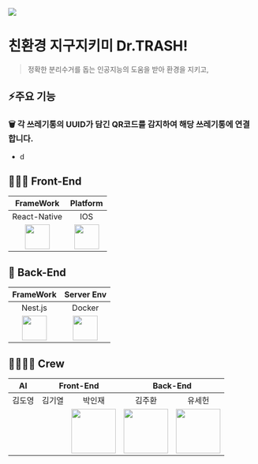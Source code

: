 ![](../Dr.Trash-FE/assets/drtrash/main_icon.png)
# 친환경 지구지키미 Dr.TRASH!
> 정확한 분리수거를 돕는 인공지능의 도움을 받아 환경을 지키고,
> 

## ⚡️주요 기능
### 🗑 각 쓰레기통의 UUID가 담긴 QR코드를 감지하여 해당 쓰레기통에 연결합니다.
- d

## 🧑🏻‍💻 Front-End
|                                                             FrameWork                                                             |                                                      Platform                                                       |
|:---------------------------------------------------------------------------------------------------------------------------------:|:-------------------------------------------------------------------------------------------------------------------:|
|                                                           React-Native                                                            |                                                         IOS                                                         |
|  <img src="https://cdn4.iconfinder.com/data/icons/logos-3/600/React.js_logo-512.png" width="50px" height="50px" align="center"/>  | <img src="https://icon-library.com/images/ios-download-icon/ios-download-icon-14.jpg" width="50px" height="50px"/>  |
## 📡 Back-End
|                                                                    FrameWork                                                                    |                                                         Server Env                                                         |
|:-----------------------------------------------------------------------------------------------------------------------------------------------:|:--------------------------------------------------------------------------------------------------------------------------:|
|                                                                     Nest.js                                                                     |                                                           Docker                                                           |
|  <img src="https://images.velog.io/images/jonghyun3668/post/82a8c971-a21a-48ca-9c3e-a2a602b423f1/nestjs-logo.svg" width="50px" height="50px"/>  | <img src="https://www.docker.com/wp-content/uploads/2022/03/vertical-logo-monochromatic.png" width="50px" height="50px"/>  |
## 👨‍👩‍👧‍👦️ Crew
<table>
<thead>
<tr>
<th colspan="1">AI</th>
<th colspan="2">Front-End</th>
<th colspan="2">Back-End</th>
</tr>
</thead>
<tbody>
<t>
<td align="center">김도영</td>
</t>
<t>
<td align="center">김기열</td>
<td align="center">박인재</td>
</t>
<t>
<td align="center">김주환</td>
<td align="center">유세헌</td>
</t>
<tr>
<td></td>
<td></td>
<td><img src="https://avatars.githubusercontent.com/u/89184540?v=4" width="90px" height="90px"/></td>
<td><img src="https://avatars.githubusercontent.com/u/78072370?v=4" width="90px" height="90px"/></td>
<td><img src="https://avatars.githubusercontent.com/u/49232918?v=4" width="90px" height="90px"/></td>
</tr>
</table>

